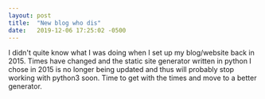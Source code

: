 ```yaml
---
layout: post
title:  "New blog who dis"
date:   2019-12-06 17:25:02 -0500
---
```

I didn't quite know what I was doing when I set up my blog/website back in
2015. Times have changed and the static site generator written in python I
chose in 2015 is no longer being updated and thus will probably stop working
with python3 soon. Time to get with the times and move to a better generator.
